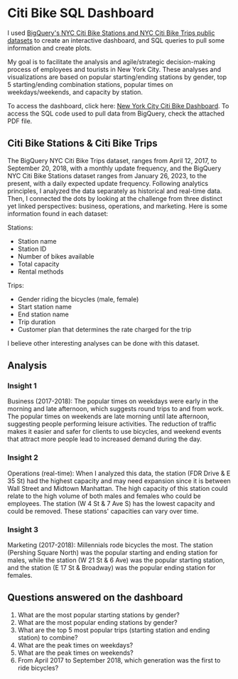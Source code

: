 # Citi Bike SQL Dashboard 

I used [BigQuery's NYC Citi Bike Stations and NYC Citi Bike Trips public datasets](https://console.cloud.google.com/marketplace/details/city-of-new-york/nyc-citi-bike?project=ny-citi-bikes) to create an interactive dashboard, and SQL queries to pull some information and create plots. 

My goal is to facilitate the analysis and agile/strategic decision-making process of employees and tourists in New York City. These analyses and visualizations are based on popular starting/ending stations by gender, top 5 starting/ending combination stations, popular times on weekdays/weekends, and capacity by station.

To access the dashboard, click here: [New York City Citi Bike Dashboard]( https://lookerstudio.google.com/embed/reporting/8d31609f-a11d-4179-ac3a-3a1878053e7a/page/M3rFD). To access the SQL code used to pull data from BigQuery, check the attached PDF file. 

## Citi Bike Stations & Citi Bike Trips 

The BigQuery NYC Citi Bike Trips dataset, ranges from April 12, 2017, to September 20, 2018, with a monthly update frequency, and the BigQuery NYC Citi Bike Stations dataset ranges from January 26, 2023, to the present, with a daily expected update frequency. Following analytics principles, I analyzed the data separately as historical and real-time data. Then, I connected the dots by looking at the challenge from three distinct yet linked perspectives: business, operations, and marketing. Here is some information found in each dataset: 

Stations: 

* Station name 
* Station ID 
* Number of bikes available 
* Total capacity 
* Rental methods 

Trips: 

* Gender riding the bicycles (male, female)
* Start station name 
* End station name 
* Trip duration 
* Customer plan that determines the rate charged for the trip 

I believe other interesting analyses can be done with this dataset.

## Analysis 

### Insight 1

Business (2017-2018): The popular times on weekdays were early in the morning and late afternoon, which suggests round trips to and from work. The popular times on weekends are late morning until late afternoon, suggesting people performing leisure activities. The reduction of traffic makes it easier and safer for clients to use bicycles, and weekend events that attract more people lead to increased demand during the day.

### Insight 2

Operations (real-time): When I analyzed this data, the station (FDR Drive & E 35 St) had the highest capacity and may need expansion since it is between Wall Street and Midtown Manhattan. The high capacity of this station could relate to the high volume of both males and females who could be employees. The station (W 4 St & 7 Ave S) has the lowest capacity and could be removed. These stations' capacities can vary over time. 

### Insight 3

Marketing (2017-2018): Millennials rode bicycles the most. The station (Pershing Square North) was the popular starting and ending station for males, while the station (W 21 St & 6 Ave) was the popular starting station, and the station (E 17 St & Broadway) was the popular ending station for females. 

## Questions answered on the dashboard

1. What are the most popular starting stations by gender?
2. What are the most popular ending stations by gender?
3. What are the top 5 most popular trips (starting station and ending station) to combine? 
4. What are the peak times on weekdays?
5. What are the peak times on weekends? 
6. From April 2017 to September 2018, which generation was the first to ride bicycles? 
